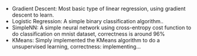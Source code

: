 - Gradient Descent:
    Most basic type of linear regression, using gradient descent to learn.
- Logistic Regression:
    A simple binary classification algorithm..
- SimpleNN:
    A simple neural network using cross-entropy cost function to do classification on mnist dataset, correctness is around 96%
- KMeans:
    Simply implemented the KMeans algorithm to do a unsupervised learning, correctness: implementing...
